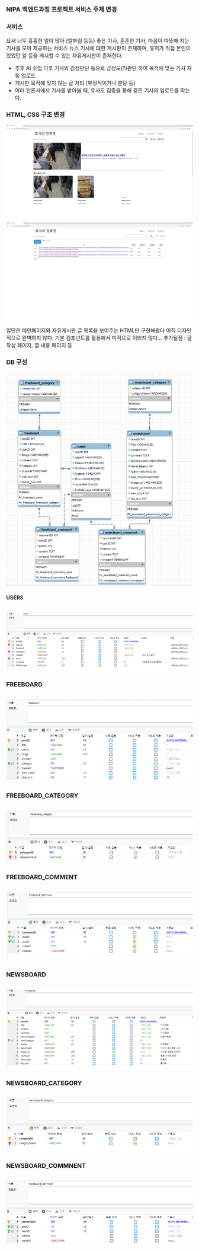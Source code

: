 ### NIPA 백엔드과정 프로젝트 서비스 주제 변경

### 서비스
요새 너무 흉흉한 일이 많아 (칼부림 등등) 좋은 기사, 훈훈한 기사, 마음이 따뜻해 지는 기사를 모아 제공하는 서비스
뉴스 기사에 대한 게시판이 존재하며, 유저가 직접 본인이 있었던 일 등을 게시할 수 있는 자유게시판이 존재한다.

- 추후 AI 수업 이후 기사의 감정판단 등으로 긍정도(?)판단 하여 목적에 맞는 기사 자동 업로드
- 게시판 목적에 맞지 않는 글 처리 (부정적이거나 분탕 등)
- 여러 언론사에서 기사를 받아올 때, 유사도 검증을 통해 같은 기사의 업로드를 막는다.

### HTML, CSS 구조 변경
![Alt text](image.png)
![Alt text](image-1.png)

일단은 메인페이지와 자유게시판 글 목록을 보여주는 HTML만 구현해봤다
아직 디자인적으로 완벽하지 않다. 기본 컴포넌트를 활용해서 미적으로 이쁘지 않다...
추가될점 : 글 작성 페이지, 글 내용 페이지 등

### DB 구성
![Alt text](ERD.png)

#### USERS
![Alt text](image-2.png)
---
### FREEBOARD
![Alt text](image-3.png)
---
### FREEBOARD_CATEGORY
![Alt text](image-4.png)
---
### FREEBOARD_COMMENT
![Alt text](image-5.png)
---
### NEWSBOARD
![Alt text](image-6.png)
---
### NEWSBOARD_CATEGORY
![Alt text](image-7.png)
---
### NEWSBOARD_COMMNENT
![Alt text](image-8.png)
---

